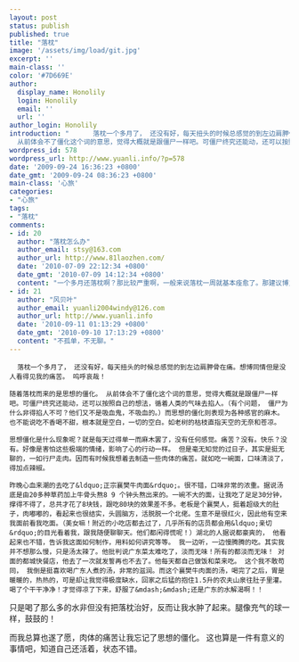 ```yaml
---
layout: post
status: publish
published: true
title: "落枕"
image: '/assets/img/load/git.jpg'
excerpt: ''
main-class: ''
color: '#7D669E'
author:
  display_name: Honolily
  login: Honolily
  email: ''
  url: ''
author_login: Honolily
introduction: "      落枕一个多月了， 还没有好，每天扭头的时候总感觉的到左边肩胛骨在痛。想博同情但是没人看得见我的痛苦。 呜呼哀哉！     随着落枕而来的是思想的僵化。
  从前体会不了僵化这个词的意思，觉得大概就是跟僵尸一样吧。可僵尸终究还能动，还可以按照自己的想法，循着人类的气味去掐人。（有个问题， 僵尸为什么非得掐人不可？他们又不是吸血鬼，不吸血的。）而思想的僵化则表现为各种感官的麻木。也不能说吃不香喝不甜，根本就是空白，一切的空白。如老树的枯枝直指天空的无奈和苍凉。"
wordpress_id: 578
wordpress_url: http://www.yuanli.info/?p=578
date: '2009-09-24 16:36:23 +0800'
date_gmt: '2009-09-24 08:36:23 +0800'
main-class: '心旅'
categories:
- "心旅"
tags:
- "落枕"
comments:
- id: 20
  author: "落枕怎么办"
  author_email: stsy@163.com
  author_url: http://www.81laozhen.com/
  date: '2010-07-09 22:12:34 +0800'
  date_gmt: '2010-07-09 14:12:34 +0800'
  content: "一个多月还落枕啊？那比较严重啊，一般来说落枕一周就基本痊愈了。那建议博主检查下颈椎。"
- id: 21
  author: "风贝叶"
  author_email: yuanli2004windy@126.com
  author_url: http://www.yuanli.info
  date: '2010-09-11 01:13:29 +0800'
  date_gmt: '2010-09-10 17:13:29 +0800'
  content: "不孤单，不无聊。"
---
```

      落枕一个多月了， 还没有好，每天扭头的时候总感觉的到左边肩胛骨在痛。想博同情但是没人看得见我的痛苦。 呜呼哀哉！ 

    随着落枕而来的是思想的僵化。 从前体会不了僵化这个词的意思，觉得大概就是跟僵尸一样吧。可僵尸终究还能动，还可以按照自己的想法，循着人类的气味去掐人。（有个问题， 僵尸为什么非得掐人不可？他们又不是吸血鬼，不吸血的。）而思想的僵化则表现为各种感官的麻木。也不能说吃不香喝不甜，根本就是空白，一切的空白。如老树的枯枝直指天空的无奈和苍凉。

    思想僵化是什么现象呢？就是每天过得单一而麻木罢了，没有任何感觉。痛苦？没有。快乐？没有。好像是害怕这些极端的情绪，影响了心的行动一样。 但是毫无知觉的过日子，其实是挺无聊的，一如行尸走肉。因而有时候我想着去制造一些肉体的痛苦。就如吃一碗面，口味清淡了，得加点辣椒。

    昨晚心血来潮的去吃了&ldquo;正宗襄樊牛肉面&rdquo;。很不错，口味非常的浓重。据说汤底是由20多种草药加上牛骨头熬8 9 个钟头熬出来的。一碗不大的面，让我吃了足足30分钟，撑得不得了，总共才花了8块钱，跟吃80块的效果差不多。老板是个襄樊人，挺着超级大的肚子，肉嘟嘟的，看起来也很结实，头圆脑方，活脱脱一个北佬。生意不是很红火，因此他有空来我面前看我吃面。（美女嘛！附近的小吃店都去过了，几乎所有的店员都会用&ldquo;亲切&rdquo;的目光看着我，跟我随便聊聊天。他们都闲得慌呢！）湖北的人据说都豪爽的， 他看起来也不错，告诉我这面如何制作，用料如何讲究等等。 我一边听，一边慢腾腾的吃。其实我并不想那么慢，只是汤太辣了。他批判说广东菜太难吃了，淡而无味！所有的都淡而无味！ 对面的都城快餐店，他去了一次就发誓再也不去了。他每天都自己做饭和菜来吃。 这个我不敢苟同， 我倒是挺喜欢喝广东人煮的汤，非常的滋润。而这个襄樊牛肉面的汤，喝完了之后，胃是暖暖的，热热的，可是却让我觉得极度缺水，回家之后猛的抱住1.5升的农夫山泉往肚子里灌。喝了个干干净净！才觉得凉了下来，舒服了&mdash;&mdash;还是广东的水解渴啊！！ 

   只是喝了那么多的水非但没有把落枕治好，反而让我水肿了起来。腿像充气的球一样，鼓鼓的！

   而我总算也遂了愿，肉体的痛苦让我忘记了思想的僵化。 这也算是一件有意义的事情吧，知道自己还活着，状态不错。 

